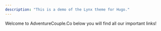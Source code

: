 ```yaml
---
description: "This is a demo of the Lynx theme for Hugo."
---
```


Welcome to AdventureCouple.Co below you will find all our important links!